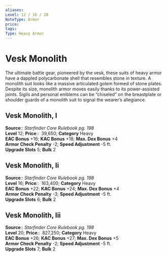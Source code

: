 ```yaml
---
aliases: 
Level: 12 / 16 / 20
NoteType: Armor
price: 
tags: 
Type: Heavy Armor
---
```


# Vesk Monolith

The ultimate battle gear, pioneered by the vesk, these suits of heavy armor have a dappled polycarbonate shell that resembles stone in texture. A monolith suit looks like a massive articulated golem formed of stone plates. Despite its size, monolith armor moves easily thanks to its power-assisted joints. Sigils and personal emblems can be “chiseled” on the breastplate or shoulder guards of a monolith suit to signal the wearer’s allegiance.  

## Vesk Monolith, I

**Source**:: _Starfinder Core Rulebook pg. 198_  
**Level** 12;
**Price**::  39,650; **Category** Heavy  
**EAC Bonus** +16; **KAC Bonus** +18; **Max. Dex Bonus** +4  
**Armor Check Penalty** -2; **Speed Adjustment** -5 ft.  
**Upgrade Slots** 5; **Bulk** 2

## Vesk Monolith, Ii

**Source**:: _Starfinder Core Rulebook pg. 198_  
**Level** 16;
**Price**::  163,400; **Category** Heavy  
**EAC Bonus** +22; **KAC Bonus** +24; **Max. Dex Bonus** +4  
**Armor Check Penalty** -3; **Speed Adjustment** -5 ft.  
**Upgrade Slots** 6; **Bulk** 2

## Vesk Monolith, Iii

**Source**:: _Starfinder Core Rulebook pg. 198_  
**Level** 20;
**Price**::  827,250; **Category** Heavy  
**EAC Bonus** +26; **KAC Bonus** +27; **Max. Dex Bonus** +5  
**Armor Check Penalty** -2; **Speed Adjustment** -5 ft.  
**Upgrade Slots** 7; **Bulk** 2
